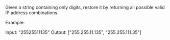 Given a string containing only digits, restore it by returning all possible valid IP address combinations.

Example:


Input: &quot;25525511135&quot;
Output: [&quot;255.255.11.135&quot;, &quot;255.255.111.35&quot;]

